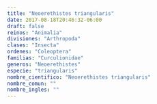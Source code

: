 ```yaml
---
title: "Neoerethistes triangularis"
date: 2017-08-18T20:46:32-06:00
draft: false
reinos: "Animalia"
divisiones: "Arthropoda"
clases: "Insecta"
ordenes: "Coleoptera"
familias: "Curculionidae"
generos: "Neoerethistes"
especie: "triangularis"
nombre_cientifico: "Neoerethistes triangularis"
nombre_comun: ""
nombre_ingles: ""
---
```

